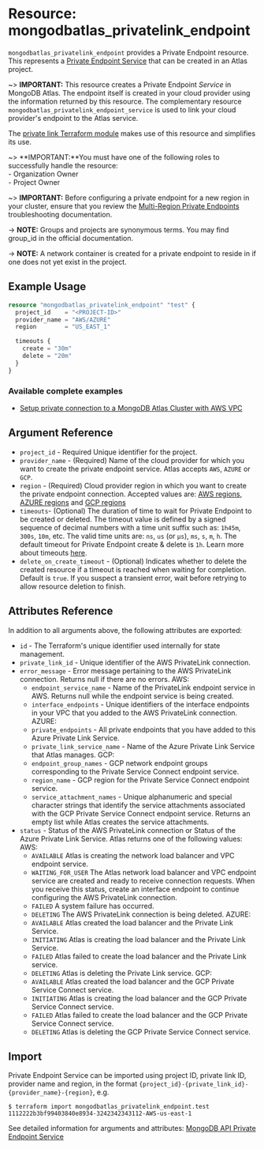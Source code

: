 # Resource: mongodbatlas_privatelink_endpoint

`mongodbatlas_privatelink_endpoint` provides a Private Endpoint resource. This represents a [Private Endpoint Service](https://www.mongodb.com/docs/atlas/security-private-endpoint/#private-endpoint-concepts) that can be created in an Atlas project.

~> **IMPORTANT:** This resource creates a Private Endpoint *Service* in MongoDB Atlas. The endpoint itself is created in your cloud provider using the information returned by this resource. The complementary resource `mongodbatlas_privatelink_endpoint_service` is used to link your cloud provider's endpoint to the Atlas service.

The [private link Terraform module](https://registry.terraform.io/modules/terraform-mongodbatlas-modules/private-endpoint/mongodbatlas/latest) makes use of this resource and simplifies its use.

~> **IMPORTANT:**You must have one of the following roles to successfully handle the resource: <br> - Organization Owner <br> - Project Owner

~> **IMPORTANT:** Before configuring a private endpoint for a new region in your cluster,
ensure that you review the [Multi-Region Private Endpoints](https://www.mongodb.com/docs/atlas/troubleshoot-private-endpoints/#multi-region-private-endpoints) troubleshooting documentation.

-> **NOTE:** Groups and projects are synonymous terms. You may find group_id in the official documentation.

-> **NOTE:** A network container is created for a private endpoint to reside in if one does not yet exist in the project.  

## Example Usage

```terraform
resource "mongodbatlas_privatelink_endpoint" "test" {
  project_id    = "<PROJECT-ID>"
  provider_name = "AWS/AZURE"
  region        = "US_EAST_1"

  timeouts {
    create = "30m"
    delete = "20m"
  }
}
```

### Available complete examples
- [Setup private connection to a MongoDB Atlas Cluster with AWS VPC](https://github.com/mongodb/terraform-provider-mongodbatlas/tree/master/examples/mongodbatlas_privatelink_endpoint/aws/cluster)

## Argument Reference

* `project_id` - Required 	Unique identifier for the project.
* `provider_name` - (Required) Name of the cloud provider for which you want to create the private endpoint service. Atlas accepts `AWS`, `AZURE` or `GCP`.
* `region` - (Required) Cloud provider region in which you want to create the private endpoint connection.
Accepted values are: [AWS regions](https://docs.atlas.mongodb.com/reference/amazon-aws/#amazon-aws), [AZURE regions](https://docs.atlas.mongodb.com/reference/microsoft-azure/#microsoft-azure) and [GCP regions](https://docs.atlas.mongodb.com/reference/google-gcp/#std-label-google-gcp)
* `timeouts`- (Optional) The duration of time to wait for Private Endpoint to be created or deleted. The timeout value is defined by a signed sequence of decimal numbers with a time unit suffix such as: `1h45m`, `300s`, `10m`, etc. The valid time units are:  `ns`, `us` (or `µs`), `ms`, `s`, `m`, `h`. The default timeout for Private Endpoint create & delete is `1h`. Learn more about timeouts [here](https://www.terraform.io/plugin/sdkv2/resources/retries-and-customizable-timeouts).
* `delete_on_create_timeout` - (Optional) Indicates whether to delete the created resource if a timeout is reached when waiting for completion. Default is `true`. If you suspect a transient error, wait before retrying to allow resource deletion to finish.

## Attributes Reference

In addition to all arguments above, the following attributes are exported:

* `id` - The Terraform's unique identifier used internally for state management.
* `private_link_id` - Unique identifier of the AWS PrivateLink connection.
* `error_message` - Error message pertaining to the AWS PrivateLink connection. Returns null if there are no errors.
AWS: 
  * `endpoint_service_name` - Name of the PrivateLink endpoint service in AWS. Returns null while the endpoint service is being created.
  * `interface_endpoints` - Unique identifiers of the interface endpoints in your VPC that you added to the AWS PrivateLink connection.
AZURE:
  * `private_endpoints` - All private endpoints that you have added to this Azure Private Link Service.
  * `private_link_service_name` - Name of the Azure Private Link Service that Atlas manages.
GCP: 
  * `endpoint_group_names` - GCP network endpoint groups corresponding to the Private Service Connect endpoint service.
  * `region_name` - GCP region for the Private Service Connect endpoint service.
  * `service_attachment_names` - Unique alphanumeric and special character strings that identify the service attachments associated with the GCP Private Service Connect endpoint service. Returns an empty list while Atlas creates the service attachments.
* `status` - Status of the AWS PrivateLink connection or Status of the Azure Private Link Service. Atlas returns one of the following values:
  AWS:
    * `AVAILABLE` 	Atlas is creating the network load balancer and VPC endpoint service.
    * `WAITING_FOR_USER` The Atlas network load balancer and VPC endpoint service are created and ready to receive connection requests. When you receive this status, create an interface endpoint to continue configuring the AWS PrivateLink connection.
    * `FAILED` 	A system failure has occurred.
    * `DELETING` 	The AWS PrivateLink connection is being deleted.
  AZURE:
    * `AVAILABLE` 	Atlas created the load balancer and the Private Link Service.
    * `INITIATING` 	Atlas is creating the load balancer and the Private Link Service.
    * `FAILED` 	Atlas failed to create the load balancer and the Private Link service.
    * `DELETING` 	Atlas is deleting the Private Link service.
  GCP:
    * `AVAILABLE` 	Atlas created the load balancer and the GCP Private Service Connect service.
    * `INITIATING` 	Atlas is creating the load balancer and the GCP Private Service Connect service.
    * `FAILED`  	Atlas failed to create the load balancer and the GCP Private Service Connect service.
    * `DELETING` 	Atlas is deleting the GCP Private Service Connect service.

## Import
Private Endpoint Service can be imported using project ID, private link ID, provider name and region, in the format `{project_id}-{private_link_id}-{provider_name}-{region}`, e.g.

```
$ terraform import mongodbatlas_privatelink_endpoint.test 1112222b3bf99403840e8934-3242342343112-AWS-us-east-1
```

See detailed information for arguments and attributes: [MongoDB API Private Endpoint Service](https://docs.atlas.mongodb.com/reference/api/private-endpoints-service-create-one/)
